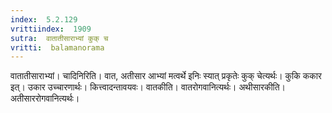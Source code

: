 ```yaml
---
index:  5.2.129
vrittiindex:  1909
sutra:  वातातीसाराभ्यां कुक् च
vritti:  balamanorama 
---
```


वातातीसाराभ्यां। चादिनिरिति। वात, अतीसार आभ्यां मत्वर्थे इनिः स्यात् प्रकृतेः कुक् चेत्यर्थः। कुकि ककार इत्। उकार उच्चारणार्थः। कित्त्वादन्तावयवः। वातकीति। वातरोगवानित्यर्थः। अथीसारकीति। अतीसाररोगवानित्यर्थः।

